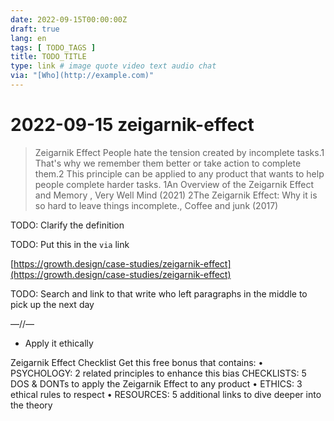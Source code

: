 ```yaml
---
date: 2022-09-15T00:00:00Z
draft: true
lang: en
tags: [ TODO_TAGS ]
title: TODO_TITLE
type: link # image quote video text audio chat
via: "[Who](http://example.com)"
---
```



# 2022-09-15 zeigarnik-effect


> Zeigarnik Effect
People hate the tension created by incomplete tasks.1
That's why we remember them better or take action to complete them.2
This principle can be applied to any product that wants to help people complete harder tasks.
1An Overview of the Zeigarnik Effect and Memory , Very Well Mind (2021)
2The Zeigarnik Effect: Why it is so hard to leave things incomplete., Coffee and junk (2017)

TODO: Clarify the definition

TODO: Put this in the `via` link

[https://growth.design/case-studies/zeigarnik-effect](https://growth.design/case-studies/zeigarnik-effect)

TODO: Search and link to that write who left paragraphs in the middle to pick up the next day

—//—

* Apply it ethically

Zeigarnik Effect Checklist
Get this free bonus that contains:
• PSYCHOLOGY: 2 related principles to
enhance this bias
CHECKLISTS: 5 DOS & DONTs to
apply the Zeigarnik Effect to any
product
• ETHICS: 3 ethical rules to respect
• RESOURCES: 5 additional links to dive
deeper into the theory

